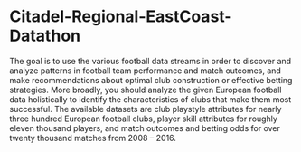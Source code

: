 # Citadel-Regional-EastCoast-Datathon

The goal is to use the various football data streams in order to discover and analyze patterns in football team performance and match outcomes, and make recommendations about optimal club construction or effective betting strategies. More broadly, you should analyze the given European football data holistically to identify the characteristics of clubs that make them most successful.
</b>
The available datasets are club playstyle attributes for nearly three hundred European football clubs, player skill attributes for roughly eleven thousand players, and match outcomes and betting odds for over twenty thousand matches from 2008 – 2016.

